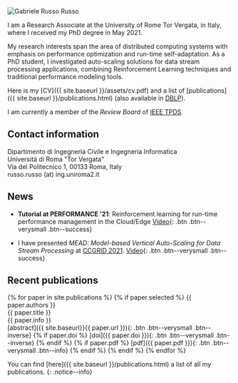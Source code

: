 
<div class="home_author__avatar">
<img src="{{ site.baseurl}}/assets/images/me.jpg" alt="Gabriele Russo Russo" itemprop="image">
</div>

I am a Research Associate at the 
University of Rome Tor Vergata, in Italy, where I received my PhD degree in
May 2021.

My research interests span the area of distributed computing systems with emphasis on
performance optimization and run-time self-adaptation.
As a PhD student, I investigated auto-scaling solutions for data stream processing 
applications, combining Reinforcement Learning techniques and traditional
performance modeling tools. 

Here is my [CV]({{ site.baseurl }}/assets/cv.pdf) and 
a list of [publications]({{ site.baseurl }}/publications.html) (also
available in [DBLP](https://dblp.org/pid/214/1442.html)).

I am currently a member of the *Review Board* of [IEEE
TPDS](https://www.computer.org/csdl/journal/td/about/107377?title=Review%20Board&periodical=IEEE%20Transactions%20on%20Parallel%20%26%20Distributed%20Systems).

<!--<hr class="sectionbar"/>-->
<a name ="contact"></a>
<h2 class="homesection">Contact information</h2>
Dipartimento di Ingegneria Civile e Ingegneria Informatica<br/>
Università di Roma "Tor Vergata"<br/>
Via del Politecnico 1, 00133 Roma, Italy<br/>
&#114;usso.&#114;usso (&#97;&#116;) ing.uniroma2.it
<!--
![]({{ site.baseurl }}/assets/images/email_addr.png)
-->

<h2 class="homesection">News</h2>

- **Tutorial at PERFORMANCE '21**: Reinforcement learning for run-time performance management in the Cloud/Edge [Video](https://www.youtube.com/watch?v=T1-MaosV7xA){: .btn .btn--verysmall .btn--success}



- I have
  presented *MEAD: Model-based Vertical Auto-Scaling for Data Stream Processing*
at [CCGRID 2021](http://cloudbus.org/ccgrid2021/mainpage.html). [Video](https://www.youtube.com/watch?v=R66RqVWIMtE&list=PLQV187VBTU9eXuko4_hmFNXo0V0VwWYF3&index=3){: .btn .btn--verysmall .btn--success}



<!--<hr class="sectionbar"/>-->
<h2 class="homesection">Recent publications</h2>
{% for paper in site.publications %}
{% if paper.selected %}
<span class="publist-authors">{{ paper.authors }}</span><br/>
<span class="publist-title">{{ paper.title }}</span><br/>
<span class="publist-info">{{ paper.info }}</span><br/>
[abstract]({{ site.baseurl}}{{ paper.url }}){: .btn .btn--verysmall .btn--inverse} {% if paper.doi %} [doi]({{ paper.doi }}){: .btn .btn--verysmall .btn--inverse} {% endif %} {% if paper.pdf %} [pdf]({{ paper.pdf }}){: .btn .btn--verysmall .btn--info} {% endif %}
{% endif %}
{% endfor %}

You can find [here]({{ site.baseurl }}/publications.html) a list of all my publications.
{: .notice--info}


